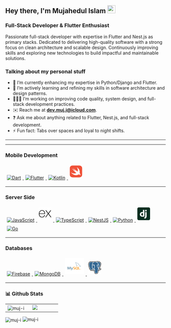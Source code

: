 ## Hey there, I'm Mujahedul Islam <img src="https://media.giphy.com/media/hvRJCLFzcasrR4ia7z/giphy.gif" height="25px" width="25px">

### Full-Stack Developer & Flutter Enthusiast

Passionate full-stack developer with expertise in Flutter and Nest.js as primary stacks. Dedicated to delivering high-quality software with a strong focus on clean architecture and scalable design. Continuously improving skills and exploring new technologies to build impactful and maintainable solutions.

### Talking about my personal stuff

- 🔭 I’m currently enhancing my expertise in Python/Django and Flutter.
- 🌱 I’m actively learning and refining my skills in software architecture and design patterns.
- 🧑🏻‍💻 I’m working on improving code quality, system design, and full-stack development practices.
- ✉️ Reach me at **dev.muj.i@icloud.com**.
- ❓ Ask me about anything related to Flutter, Nest.js, and full-stack development.
- ⚡ Fun fact: Tabs over spaces and loyal to night shifts.

---

<!-- ### Connect with me

<div align="left">

<a href="https://www.linkedin.com/in/muj-i/" target="blank">
  <img src="https://raw.githubusercontent.com/rahuldkjain/github-profile-readme-generator/master/src/images/icons/Social/linked-in-alt.svg" alt="LinkedIn" height="30" width="30" style="margin: 5px;" />
</a>

<a href="https://medium.com/@muj-i" target="blank">
  <img src="https://raw.githubusercontent.com/muj-i/muj-i/225a77f5690c70e5302e67ba6403655d90f93be1/icons/medium.svg" alt="Medium" height="30" width="30" style="margin: 5px;" />
</a>

<a href="https://wa.me/message/MZS4ZRNJ4DMSP1" target="blank">
  <img src="https://raw.githubusercontent.com/muj-i/muj-i/43a5eb1a41c58a52450e3f96d6ebef6da316146f/icons/whatsapp.svg" alt="WhatsApp" height="30" width="30" style="margin: 5px;" />
</a>

<a href="https://twitter.com/muj" target="blank">
  <img src="https://raw.githubusercontent.com/muj-i/muj-i/225a77f5690c70e5302e67ba6403655d90f93be1/icons/twitter-x.svg" alt="Twitter" height="30" width="30" style="margin: 5px;" />
</a>

<a href="https://stackoverflow.com/users/22251278/mujahedul-islam" target="blank">
  <img src="https://raw.githubusercontent.com/rahuldkjain/github-profile-readme-generator/master/src/images/icons/Social/stack-overflow.svg" alt="Stack Overflow" height="30" width="30" style="margin: 5px;" />
</a>

<a href="https://www.hackerrank.com/muj" target="blank">
  <img src="https://raw.githubusercontent.com/rahuldkjain/github-profile-readme-generator/master/src/images/icons/Social/hackerrank.svg" alt="HackerRank" height="30" width="30" style="margin: 5px;" />
</a>

<a href="https://codeforces.com/profile/muju" target="blank">
  <img src="https://raw.githubusercontent.com/rahuldkjain/github-profile-readme-generator/master/src/images/icons/Social/codeforces.svg" alt="Codeforces" height="30" width="30" style="margin: 5px;" />
</a>

<a href="https://www.leetcode.com/muj" target="blank">
  <img src="https://raw.githubusercontent.com/rahuldkjain/github-profile-readme-generator/master/src/images/icons/Social/leet-code.svg" alt="LeetCode" height="30" width="30" style="margin: 5px;" />
</a>

<a href="https://www.hackerearth.com/muj" target="blank">
  <img src="https://raw.githubusercontent.com/rahuldkjain/github-profile-readme-generator/master/src/images/icons/Social/hackerearth.svg" alt="HackerEarth" height="30" width="30" style="margin: 5px;" />
</a>

</div> -->

---

### Mobile Development
<div align="left">
  <a href="https://dart.dev/" target="_blank">
    <img src="https://profilinator.rishav.dev/skills-assets/dartlang-icon.svg" alt="Dart" height="40" width="40" style="margin: 5px;" />
  </a>
  <a href="https://flutter.dev/" target="_blank">
    <img src="https://profilinator.rishav.dev/skills-assets/flutterio-icon.svg" alt="Flutter" height="40" width="40" style="margin: 5px;" />
  </a>
  <a href="https://kotlinlang.org/" target="_blank">
    <img src="https://www.vectorlogo.zone/logos/kotlinlang/kotlinlang-icon.svg" alt="Kotlin" height="40" width="40" style="margin: 5px;" />
  </a>
  <a href="https://developer.apple.com/swift/" target="_blank">
    <img src="https://raw.githubusercontent.com/devicons/devicon/master/icons/swift/swift-original.svg" alt="Swift" height="40" width="40" style="margin: 5px;" />
  </a>
</div>

---

### Server Side

<div align="left">
  <a href="https://www.javascript.com/" target="_blank">
    <img src="https://profilinator.rishav.dev/skills-assets/javascript-original.svg" alt="JavaScript" height="40" width="40" style="margin: 5px;" />
  </a>
  <a href="https://expressjs.com/" target="_blank">
    <img src="https://raw.githubusercontent.com/muj-i/muj-i/f266a25aea846219442c0f0372348303e1ddc7a3/icons/express.svg" alt="Express.js" height="40" width="40" style="margin: 5px;" />
  </a>
  <a href="https://www.typescriptlang.org/" target="_blank">
    <img src="https://profilinator.rishav.dev/skills-assets/typescript-original.svg" alt="TypeScript" height="40" width="40" style="margin: 5px;" />
  </a>
  <a href="https://nestjs.com/" target="_blank">
    <img src="https://profilinator.rishav.dev/skills-assets/nestjs.svg" alt="NestJS" height="40" width="40" style="margin: 5px;" />
  </a>
  <a href="https://www.python.org/" target="_blank">
    <img src="https://profilinator.rishav.dev/skills-assets/python-original.svg" alt="Python" height="40" width="40" style="margin: 5px;" />
  </a>
  <a href="https://www.djangoproject.com/" target="_blank">
    <img src="https://raw.githubusercontent.com/muj-i/muj-i/339a0c662be2bd1b68738025d61a14420b663bc2/icons/django.svg" alt="Django" height="40" width="40" style="margin: 5px;" />
  </a>
  <a href="https://go.dev/" target="_blank">
    <img src="https://profilinator.rishav.dev/skills-assets/go-original.svg" alt="Go" height="40" width="40" style="margin: 5px;" />
  </a>
</div>

---

### Databases

<div align="left">
  <a href="https://firebase.google.com/" target="_blank">
    <img src="https://profilinator.rishav.dev/skills-assets/firebase.png" alt="Firebase" height="40" width="40" style="margin: 5px;" />
  </a>
  <a href="https://www.mongodb.com/" target="_blank">
    <img src="https://profilinator.rishav.dev/skills-assets/mongodb-original-wordmark.svg" alt="MongoDB" height="60" width="40" style="margin: 5px;" />
  </a>
  <a href="https://www.mysql.com/" target="_blank">
    <img src="https://raw.githubusercontent.com/muj-i/muj-i/8a7adf0f1ca02c4d258fb44c6ad7249f3d96c12b/icons/mysql.svg" alt="MySQL" height="50" width="60" style="margin: 5px;" />
  </a>
  <a href="https://www.postgresql.org/" target="_blank">
    <img src="https://raw.githubusercontent.com/muj-i/muj-i/8a7adf0f1ca02c4d258fb44c6ad7249f3d96c12b/icons/postgresql.svg" alt="PostgreSQL" height="40" width="40" style="margin: 5px;" />
  </a>
</div>

---

### 📊 Github Stats

<table><tr><td valign="top" width="40%">
<img align="center" src="https://github-readme-streak-stats.herokuapp.com/?user=muj-i&theme=gotham&layout=compact&hide_border=true" alt="muj-i" />
</td><td valign="top" width="45%">
<img src="https://github-readme-stats.vercel.app/api?username=muj-i&theme=gotham&show_icons=true&count_private=true&hide_border=true" align="left" style="width: 100%" />
</td></tr></table>

<img align="center" src="https://github-readme-stats.vercel.app/api/top-langs?username=muj-i&theme=gotham&show_icons=true&locale=en&layout=compact&hide_border=true" alt="muj-i" />

<img src="https://komarev.com/ghpvc/?username=muj-i&label=ProfileViews&color=8ea7ff&style=plastic" alt="muj-i" />
